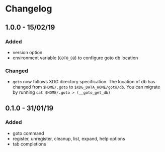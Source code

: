 # Changelog

## 1.0.0 - 15/02/19
### Added
- version option
- environment variable (`GOTO_DB`) to configure goto db location

### Changed
- `goto` now follows XDG directory specification. The location of db has changed
from `$HOME/.goto` to `$XDG_DATA_HOME/goto/db`. You can migrate by running
`cat $HOME/.goto > (__goto_get_db)`


## 0.1.0 - 31/01/19
### Added
- goto command
- register, unregister, cleanup, list, expand, help options
- tab completions

